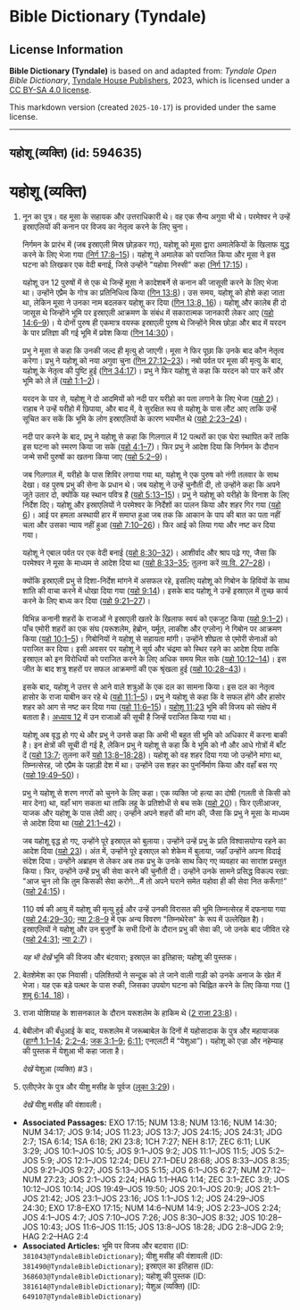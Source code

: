 # Bible Dictionary (Tyndale)

## License Information

**Bible Dictionary (Tyndale)** is based on and adapted from: _Tyndale Open Bible Dictionary_, [Tyndale House Publishers](https://tyndaleopenresources.com/), 2023, which is licensed under a [CC BY-SA 4.0 license](https://creativecommons.org/licenses/by-sa/4.0/legalcode.en).

This markdown version (created `2025-10-17`) is provided under the same license.



--------------------------------

## यहोशू (व्यक्ति) (id: 594635)

यहोशू (व्यक्ति)
===============

1. नून का पुत्र। वह मूसा के सहायक और उत्तराधिकारी थे। वह एक सैन्य अगुवा भी थे। परमेश्वर ने उन्हें इस्राएलियों की कनान पर विजय का नेतृत्व करने के लिए चुना।

    निर्गमन के प्रारंभ में (जब इस्राएली मिस्र छोड़कर गए), यहोशू को मूसा द्वारा अमालेकियों के खिलाफ युद्ध करने के लिए भेजा गया ([निर्ग 17:8–15](https://ref.ly/Exod17:8-Exod17:15))। यहोशू ने अमालेक को पराजित किया और मूसा ने इस घटना को लिखकर एक वेदी बनाई, जिसे उन्होंने "यहोवा निस्सी" कहा ([निर्ग 17:15](https://ref.ly/Exod17:15))।

    यहोशू उन 12 पुरुषों में से एक थे जिन्हें मूसा ने कादेशबर्ने से कनान की जासूसी करने के लिए भेजा था। उन्होंने एप्रैम के गोत्र का प्रतिनिधित्व किया ([गिन 13:8](https://ref.ly/Num13:8))। उस समय, यहोशू को होशे कहा जाता था, लेकिन मूसा ने उनका नाम बदलकर यहोशू कर दिया ([गिन 13:8, 16](https://ref.ly/Num13:8,Num13:16))। यहोशू और कालेब ही दो जासूस थे जिन्होंने भूमि पर इस्राएली आक्रमण के संबंध में सकारात्मक जानकारी लेकर आए ([यहो 14:6–9](https://ref.ly/Num14:6-Num14:9))। ये दोनों पुरुष ही एकमात्र वयस्क इस्राएली पुरुष थे जिन्होंने मिस्र छोड़ा और बाद में यरदन के पार प्रतिज्ञा की गई भूमि में प्रवेश किया ([गिन 14:30](https://ref.ly/Num14:30))।

    प्रभु ने मूसा से कहा कि उनकी जल्द ही मृत्यु हो जाएगी। मूसा ने फिर पूछा कि उनके बाद कौन नेतृत्व करेगा। प्रभु ने यहोशू को नया अगुवा चुना ([गिन 27:12–23](https://ref.ly/Num27:12-Num27:23))। नबो पर्वत पर मूसा की मृत्यु के बाद, यहोशू के नेतृत्व की पुष्टि हुई ([गिन 34:17](https://ref.ly/Num34:17))। प्रभु ने फिर यहोशू से कहा कि यरदन को पार करें और भूमि को ले लें ([यहो 1:1–2](https://ref.ly/Josh1:1-Josh1:2))।

    यरदन के पार से, यहोशू ने दो आदमियों को नदी पार यरीहो का पता लगाने के लिए भेजा ([यहो 2](https://ref.ly/Josh2:1-Josh2:24))। राहाब ने उन्हें यरीहो में छिपाया, और बाद में, वे सुरक्षित रूप से यहोशू के पास लौट आए ताकि उन्हें सूचित कर सकें कि भूमि के लोग इस्राएलियों के कारण भयभीत थे ([यहो 2:23–24](https://ref.ly/Josh2:23-Josh2:24))।

    नदी पार करने के बाद, प्रभु ने यहोशू से कहा कि गिलगाल में 12 पत्थरों का एक घेरा स्थापित करें ताकि इस घटना को स्मरण किया जा सके ([यहो 4:1–7](https://ref.ly/Josh4:1-Josh4:7))। फिर प्रभु ने आदेश दिया कि निर्गमन के दौरान जन्मे सभी पुरुषों का खतना किया जाए ([यहो 5:2–9](https://ref.ly/Josh5:2-Josh5:9))।

    जब गिलगाल में, यरीहो के पास शिविर लगाया गया था, यहोशू ने एक पुरुष को नंगी तलवार के साथ देखा। वह पुरुष प्रभु की सेना के प्रधान थे। जब यहोशू ने उन्हें चुनौती दी, तो उन्होंने कहा कि अपने जूते उतार दो, क्योंकि यह स्थान पवित्र है ([यहो 5:13–15](https://ref.ly/Josh5:13-Josh5:15))। प्रभु ने यहोशू को यरीहो के विनाश के लिए निर्देश दिए। यहोशू और इस्राएलियों ने परमेश्वर के निर्देशों का पालन किया और शहर गिर गया ([यहो 6](https://ref.ly/Josh6:1-Josh6:27))। आई पर हमला अस्थायी हार में समाप्त हुआ जब तक कि आकान के पाप की बात का पता नहीं चला और उसका न्याय नहीं हुआ ([यहो 7:10–26](https://ref.ly/Josh7:10-Josh7:26))। फिर आई को लिया गया और नष्ट कर दिया गया।

    यहोशू ने एबाल पर्वत पर एक वेदी बनाई ([यहो 8:30–32](https://ref.ly/Josh8:30-Josh8:32))। आशीर्वाद और श्राप पढ़े गए, जैसा कि परमेश्वर ने मूसा के माध्यम से आदेश दिया था ([यहो 8:33–35](https://ref.ly/Josh8:33-Josh8:35); तुलना करें [व्य.वि. 27–28](https://ref.ly/Deut27:1-Deut28:68))।

    क्योंकि इस्राएली प्रभु से दिशा\-निर्देश मांगने में असफल रहे, इसलिए यहोशू को गिबोन के हिवियों के साथ शांति की वाचा करने में धोखा दिया गया ([यहो 9:14](https://ref.ly/Josh9:14))। इसके बाद यहोशू ने उन्हें इस्राएल में तुच्छ कार्य करने के लिए बाध्य कर दिया ([यहो 9:21–27](https://ref.ly/Josh9:21-Josh9:27))।

    विभिन्न कनानी शहरों के राजाओं ने इस्राएली खतरे के खिलाफ स्वयं को एकजुट किया ([यहो 9:1–2](https://ref.ly/Josh9:1-Josh9:2))। पाँच एमोरी शहरों का एक संघ (यरूशलेम, हेब्रोन, यर्मूत, लाकीश और एग्लोन) ने गिबोन पर आक्रमण किया ([यहो 10:1–5](https://ref.ly/Josh10:1-Josh10:5))। गिबोनियों ने यहोशू से सहायता मांगी। उन्होंने शीघ्रता से एमोरी सेनाओं को पराजित कर दिया। इसी अवसर पर यहोशू ने सूर्य और चंद्रमा को स्थिर रहने का आदेश दिया ताकि इस्राएल को इन विरोधियों को पराजित करने के लिए अधिक समय मिल सके ([यहो 10:12–14](https://ref.ly/Josh10:12-Josh10:14))। इस जीत के बाद शत्रु शहरों पर सफल आक्रमणों की एक श्रृंखला हुई ([यहो 10:28–43](https://ref.ly/Josh10:28-Josh10:43))।

    इसके बाद, यहोशू ने उत्तर से आने वाले शत्रुओं के एक दल का सामना किया। इस दल का नेतृत्व हासोर के राजा याबीन कर रहे थे ([यहो 11:1–5](https://ref.ly/Josh11:1-Josh11:5))। प्रभु ने यहोशू से कहा कि वे सफल होंगे और हासोर शहर को आग से नष्ट कर दिया गया ([यहो 11:6–15](https://ref.ly/Josh11:6-Josh11:15))। [यहोशू 11:23](https://ref.ly/Josh11:23) भूमि की विजय को संक्षेप में बताता है। [अध्याय 12](https://ref.ly/Josh12:1-Josh12:24) में उन राजाओं की सूची है जिन्हें पराजित किया गया था।

    यहोशू अब वृद्ध हो गए थे और प्रभु ने उनसे कहा कि अभी भी बहुत सी भूमि को अधिकार में करना बाकी है। इन क्षेत्रों की सूची दी गई है, लेकिन प्रभु ने यहोशू से कहा कि वे भूमि को नौ और आधे गोत्रों में बाँट दें ([यहो 13:7](https://ref.ly/Josh13:7); तुलना करें [यहो 13:8–18:28](https://ref.ly/Josh13:8-Josh18:28))। यहोशू को वह शहर दिया गया जो उन्होंने मांगा था, तिम्नत्सेरह, जो एप्रैम के पहाड़ी देश में था। उन्होंने उस शहर का पुनर्निर्माण किया और वहाँ बस गए ([यहो 19:49–50](https://ref.ly/Josh19:49-Josh19:50))।

    प्रभु ने यहोशू से शरण नगरों को चुनने के लिए कहा। एक व्यक्ति जो हत्या का दोषी (गलती से किसी को मार देना) था, वहाँ भाग सकता था ताकि लहू के प्रतिशोधी से बच सके ([यहो 20](https://ref.ly/Josh20:1-Josh20:9))। फिर एलीआजर, याजक और यहोशू के पास लेवी आए। उन्होंने अपने शहरों की मांग की, जैसा कि प्रभु ने मूसा के माध्यम से आदेश दिया था ([यहो 21:1–42](https://ref.ly/Josh21:1-Josh21:42))।

    जब यहोशू वृद्ध हो गए, उन्होंने पूरे इस्राएल को बुलाया। उन्होंने उन्हें प्रभु के प्रति विश्वासयोग्य रहने का आदेश दिया ([यहो 23](https://ref.ly/Josh23:1-Josh23:16))। अंत में, उन्होंने पूरे इस्राएल को शेकेम में बुलाया, जहाँ उन्होंने अपना विदाई संदेश दिया। उन्होंने अब्राहम से लेकर अब तक प्रभु के उनके साथ किए गए व्यवहार का सारांश प्रस्तुत किया। फिर, उन्होंने उन्हें प्रभु की सेवा करने की चुनौती दी। उन्होंने उनके सामने प्रसिद्ध विकल्प रखा: "आज चुन लो कि तुम किसकी सेवा करोगे...मैं तो अपने घराने समेत यहोवा ही की सेवा नित करूँगा!” ([यहो 24:15](https://ref.ly/Josh24:15))।

    110 वर्ष की आयु में यहोशू की मृत्यु हुई और उन्हें उनकी विरासत की भूमि तिम्नत्सेरह में दफनाया गया ([यहो 24:29–30](https://ref.ly/Josh24:29-Josh24:30); [न्या 2:8–9](https://ref.ly/Judg2:8-Judg2:9) में एक अन्य विवरण "तिम्नथेरेस" के रूप में उल्लेखित है)। इस्राएलियों ने यहोशू और उन बुजुर्गों के सभी दिनों के दौरान प्रभु की सेवा की, जो उनके बाद जीवित रहे ([यहो 24:31](https://ref.ly/Josh24:31); [न्या 2:7](https://ref.ly/Judg2:7))।

    *यह भी देखें* भूमि की विजय और बंटवारा; इस्राएल का इतिहास; यहोशू की पुस्तक।

2. बेतशेमेश का एक निवासी। पलिश्तियों ने सन्दूक को ले जाने वाली गाड़ी को उनके अनाज के खेत में भेजा। यह एक बड़े पत्थर के पास रुकी, जिसका उपयोग घटना को चिह्नित करने के लिए किया गया ([1 शमू 6:14, 18](https://ref.ly/1Sam6:14,1Sam6:18))।
3. राजा योशियाह के शासनकाल के दौरान यरूशलेम के हाकिम थे ([2 राजा 23:8](https://ref.ly/2Kgs23:8))।
4. बेबीलोन की बँधुआई के बाद, यरूशलेम में जरूब्बाबेल के दिनों में यहोसादाक के पुत्र और महायाजक ([हाग्गै 1:1–14](https://ref.ly/Hag1:1-Hag1:14); [2:2–4](https://ref.ly/Hag2:2-Hag2:4); [जक 3:1–9](https://ref.ly/Zech3:1-Zech3:9); [6:11](https://ref.ly/Zech6:11); एनएलटी में “येशुआ”)। यहोशू को एज्रा और नहेम्याह की पुस्तक में येशुआ भी कहा जाता है।

    *देखें*  येशुआ (व्यक्ति) \#3।

5. एलीएजेर के पुत्र और यीशु मसीह के पूर्वज ([लूका 3:29](https://ref.ly/Luke3:29))।

    *देखें* यीशु मसीह की वंशावली।

* **Associated Passages:** EXO 17:15; NUM 13:8; NUM 13:16; NUM 14:30; NUM 34:17; JOS 9:14; JOS 11:23; JOS 13:7; JOS 24:15; JOS 24:31; JDG 2:7; 1SA 6:14; 1SA 6:18; 2KI 23:8; 1CH 7:27; NEH 8:17; ZEC 6:11; LUK 3:29; JOS 10:1–JOS 10:5; JOS 9:1–JOS 9:2; JOS 11:1–JOS 11:5; JOS 5:2–JOS 5:9; JOS 12:1–JOS 12:24; DEU 27:1–DEU 28:68; JOS 8:33–JOS 8:35; JOS 9:21–JOS 9:27; JOS 5:13–JOS 5:15; JOS 6:1–JOS 6:27; NUM 27:12–NUM 27:23; JOS 2:1–JOS 2:24; HAG 1:1–HAG 1:14; ZEC 3:1–ZEC 3:9; JOS 10:12–JOS 10:14; JOS 19:49–JOS 19:50; JOS 20:1–JOS 20:9; JOS 21:1–JOS 21:42; JOS 23:1–JOS 23:16; JOS 1:1–JOS 1:2; JOS 24:29–JOS 24:30; EXO 17:8–EXO 17:15; NUM 14:6–NUM 14:9; JOS 2:23–JOS 2:24; JOS 4:1–JOS 4:7; JOS 7:10–JOS 7:26; JOS 8:30–JOS 8:32; JOS 10:28–JOS 10:43; JOS 11:6–JOS 11:15; JOS 13:8–JOS 18:28; JDG 2:8–JDG 2:9; HAG 2:2–HAG 2:4
* **Associated Articles:** भूमि पर विजय और बटवारा (ID: `381043@TyndaleBibleDictionary`); यीशु मसीह की वंशावली (ID: `381490@TyndaleBibleDictionary`); इस्राएल का इतिहास  (ID: `368603@TyndaleBibleDictionary`); यहोशू की पुस्तक (ID: `381614@TyndaleBibleDictionary`); येशुअ (व्यक्ति) (ID: `649107@TyndaleBibleDictionary`)

